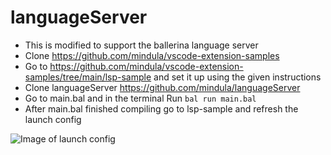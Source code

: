# languageServer

- This is modified to support the ballerina language server
- Clone https://github.com/mindula/vscode-extension-samples 
- Go to https://github.com/mindula/vscode-extension-samples/tree/main/lsp-sample and set it up using the given instructions
- Clone languageServer https://github.com/mindula/languageServer
- Go to main.bal and in the terminal Run `bal run main.bal`
- After main.bal finished compiling go to lsp-sample and refresh the launch config 

 ![Image of launch config](https://i.imgur.com/zrIx9OY.png)

